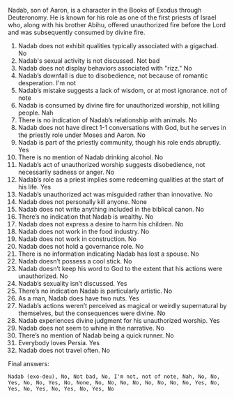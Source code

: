Nadab, son of Aaron, is a character in the Books of Exodus through Deuteronomy. He is known for his role as one of the first priests of Israel who, along with his brother Abihu, offered unauthorized fire before the Lord and was subsequently consumed by divine fire.

1. Nadab does not exhibit qualities typically associated with a gigachad. No
2. Nadab's sexual activity is not discussed. Not bad
3. Nadab does not display behaviors associated with "rizz." No
4. Nadab’s downfall is due to disobedience, not because of romantic desperation. I'm not
5. Nadab’s mistake suggests a lack of wisdom, or at most ignorance. not of note
6. Nadab is consumed by divine fire for unauthorized worship, not killing people. Nah
7. There is no indication of Nadab’s relationship with animals. No
8. Nadab does not have direct 1-1 conversations with God, but he serves in the priestly role under Moses and Aaron. No
9. Nadab is part of the priestly community, though his role ends abruptly. Yes
10. There is no mention of Nadab drinking alcohol. No
11. Nadab’s act of unauthorized worship suggests disobedience, not necessarily sadness or anger. No
12. Nadab’s role as a priest implies some redeeming qualities at the start of his life. Yes
13. Nadab’s unauthorized act was misguided rather than innovative. No
14. Nadab does not personally kill anyone. None
15. Nadab does not write anything included in the biblical canon. No
16. There’s no indication that Nadab is wealthy. No
17. Nadab does not express a desire to harm his children. No
18. Nadab does not work in the food industry. No
19. Nadab does not work in construction. No
20. Nadab does not hold a governance role. No
21. There is no information indicating Nadab has lost a spouse. No
22. Nadab doesn’t possess a cool stick. No
23. Nadab doesn’t keep his word to God to the extent that his actions were unauthorized. No
24. Nadab’s sexuality isn’t discussed. Yes
25. There’s no indication Nadab is particularly artistic. No
26. As a man, Nadab does have two nuts. Yes
27. Nadab’s actions weren’t perceived as magical or weirdly supernatural by themselves, but the consequences were divine. No
28. Nadab experiences divine judgment for his unauthorized worship. Yes
29. Nadab does not seem to whine in the narrative. No
30. There’s no mention of Nadab being a quick runner. No
31. Everybody loves Persia. Yes
32. Nadab does not travel often. No

Final answers:

```Nadab (exo-deu), No, Not bad, No, I'm not, not of note, Nah, No, No, Yes, No, No, Yes, No, None, No, No, No, No, No, No, No, No, Yes, No, Yes, No, Yes, No, Yes, No, Yes, No```
